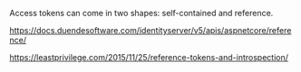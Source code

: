 
Access tokens can come in two shapes: self-contained and reference.

https://docs.duendesoftware.com/identityserver/v5/apis/aspnetcore/reference/

https://leastprivilege.com/2015/11/25/reference-tokens-and-introspection/